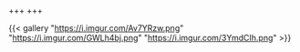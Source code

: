 +++
+++

{{< gallery "https://i.imgur.com/Av7YRzw.png"
"https://i.imgur.com/GWLh4bj.png"
"https://i.imgur.com/3YmdCIh.png"  >}}